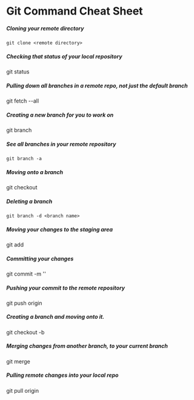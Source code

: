 # Git Command Cheat Sheet

##### Cloning your remote directory
    git clone <remote directory>

##### Checking that status of your local repository
  git status

##### Pulling down all branches in a remote repo, not just the default branch
  git fetch --all

##### Creating a new branch for you to work on
  git branch <new branch name>

##### See all branches in your remote repository
	git branch -a

##### Moving onto a branch
  git checkout <branch name>

##### Deleting a branch
	git branch -d <branch name>

##### Moving your changes to the staging area
  git add <file name>

##### Committing your changes
  git commit -m '<commit message here>'

##### Pushing your commit to the remote repository
  git push origin <branch name>

##### Creating a branch and moving onto it.
  git checkout -b <new branch name>

##### Merging changes from another branch, to your current branch
  git merge <branch you want to merge with your current branch>

##### Pulling remote changes into your local repo
  git pull origin <branch name>
